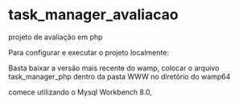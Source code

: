# task_manager_avaliacao
projeto de avaliação em php 


Para configurar e executar o projeto localmente:

Basta baixar a versão mais recente do wamp, colocar o arquivo task_manager_php dentro da pasta WWW no diretório do 
wamp64

comece utilizando o Mysql Workbench 8.0, 
